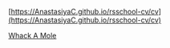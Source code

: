 [https://AnastasiyaC.github.io/rsschool-cv/cv](https://AnastasiyaC.github.io/rsschool-cv/cv)

[Whack A Mole](https://htmlpreview.github.io/?https://github.com/AnastasiyaC/rsschool-cv/blob/whack-a-mole/Whack_A_Mole/index.html)